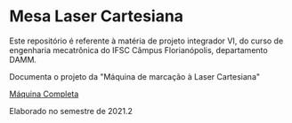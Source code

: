 # Mesa Laser Cartesiana

Este repositório é referente à matéria de projeto integrador VI, do curso de engenharia mecatrônica do IFSC Câmpus Florianópolis, departamento DAMM.

Documenta o projeto da "Máquina de marcação à Laser Cartesiana"

[Máquina Completa](https://github.com/Luctins/pi6/blob/main/doc/artigo/img/maquina-final.jpg)

Elaborado no semestre de 2021.2
